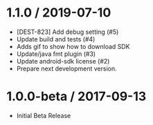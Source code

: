 
1.1.0 / 2019-07-10
==================

  * [DEST-823] Add debug setting (#5)
  * Update build and tests (#4)
  * Adds gif to show how to download SDK
  * Update/java fmt plugin (#3)
  * Update android-sdk license (#2)
  * Prepare next development version.
  
1.0.0-beta / 2017-09-13
===================================

  * Initial Beta Release
